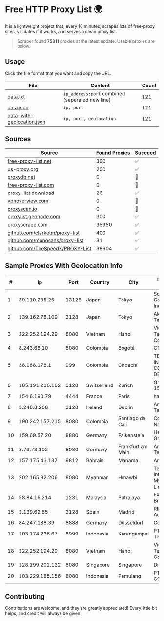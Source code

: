 
# Free HTTP Proxy List 🌍

It is a lightweight project that, every 10 minutes, scrapes lots of free-proxy sites, validates if it works, and serves a clean proxy list.


> Scraper found **75811** proxies at the latest update. Usable proxies are below.

## Usage

Click the file format that you want and copy the URL.


|File|Content|Count|
|----|-------|-----|
|[data.txt](https://raw.githubusercontent.com/themiralay/Proxy-List-World/master/data.txt)|`ip_address:port` combined (seperated new line)|121|
|[data.json](https://raw.githubusercontent.com/themiralay/Proxy-List-World/master/data.json)|`ip, port`|121|
|[data-with-geolocation.json](https://raw.githubusercontent.com/themiralay/Proxy-List-World/master/data-with-geolocation.json)|`ip, port, geolocation`|121|

## Sources

|Source|Found Proxies|Succeed|
|------|-------------|-------|
|[free-proxy-list.net](https://free-proxy-list.net)|300|✅|
|[us-proxy.org](https://www.us-proxy.org)|200|✅|
|[proxydb.net](http://proxydb.net)|0|🚫|
|[free-proxy-list.com](https://free-proxy-list.com/?page=&port=&type%5B%5D=http&type%5B%5D=https&up_time=0&search=Search)|0|🚫|
|[proxy-list.download](https://www.proxy-list.download/HTTP)|26|✅|
|[vpnoverview.com](https://vpnoverview.com/privacy/anonymous-browsing/free-proxy-servers)|0|🚫|
|[proxyscan.io](https://www.proxyscan.io)|0|🚫|
|[proxylist.geonode.com](https://proxylist.geonode.com/api/proxy-list?limit=300&page=1&sort_by=lastChecked&sort_type=desc&protocols=http,https)|300|✅|
|[proxyscrape.com](https://api.proxyscrape.com/v2/?request=displayproxies&protocol=http&timeout=10000&country=all&ssl=all&anonymity=all)|35950|✅|
|[github.com/clarketm/proxy-list](https://raw.githubusercontent.com/clarketm/proxy-list/master/proxy-list-raw.txt)|400|✅|
|[github.com/monosans/proxy-list](https://raw.githubusercontent.com/monosans/proxy-list/main/proxies/http.txt)|31|✅|
|[github.com/TheSpeedX/PROXY-List](https://raw.githubusercontent.com/TheSpeedX/PROXY-List/master/http.txt)|38604|✅|


## Sample Proxies With Geolocation Info

|#|Ip|Port|Country|City|Internet Service Provider|
|-|--|----|-------|----|-------------------------|
|1|39.110.235.25|13128|Japan|Tokyo|Sony Network Communications Inc|
|2|139.162.78.109|3128|Japan|Tokyo|Akamai Technologies, Inc.|
|3|222.252.194.29|8080|Vietnam|Hanoi|VietNam Post and Telecom Corporation|
|4|8.243.68.10|8080|Colombia|Bogotá|CTL Colombia|
|5|38.188.178.1|999|Colombia|Choachí|TECNOLOGÍA, INFORMACIÓN Y COMUNICACIONES DE COLOMBIA SAS|
|6|185.191.236.162|3128|Switzerland|Zurich|Grupo Panaglobal 15 S.A|
|7|154.6.190.79|4444|France|Paris|haoxiangyun|
|8|3.248.8.208|3128|Ireland|Dublin|Amazon Technologies Inc.|
|9|190.242.157.215|8080|Colombia|Santiago de Cali|Columbus Networks USA, Inc.|
|10|159.69.57.20|8880|Germany|Falkenstein|Hetzner Online GmbH|
|11|3.79.73.102|8080|Germany|Frankfurt am Main|Amazon Technologies Inc.|
|12|157.175.43.137|9812|Bahrain|Manama|Amazon.com, Inc.|
|13|202.165.92.206|8080|Myanmar|Hmawbi|Telecom International Myanmar Company Limited|
|14|58.84.16.214|1231|Malaysia|Putrajaya|Extreme Broadband|
|15|2.139.62.85|3128|Spain|Madrid|RIMA (Red IP Multi Acceso)|
|16|84.247.188.39|8888|Germany|Düsseldorf|Contabo GmbH|
|17|103.174.236.67|8999|Indonesia|Karangampel|PT Global Erasiber Teknologi|
|18|222.252.194.29|8080|Vietnam|Hanoi|VietNam Post and Telecom Corporation|
|19|128.199.202.122|8080|Singapore|Singapore|DigitalOcean, LLC|
|20|103.229.185.156|8080|Indonesia|Pamulang|PT INDONESIA COMNETS PLUS|



## Contributing

Contributions are welcome, and they are greatly appreciated! Every
little bit helps, and credit will always be given.

